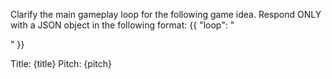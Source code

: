 Clarify the main gameplay loop for the following game idea.
Respond ONLY with a JSON object in the following format:
{{
  "loop": "<main gameplay loop>"
}}

Title: {title}
Pitch: {pitch}
